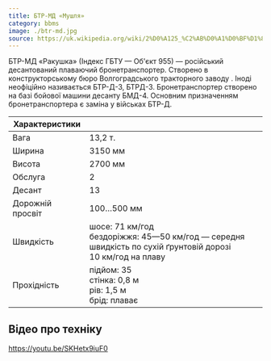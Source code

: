 ```yaml
---
title: БТР-МД «Мушля»
category: bbms
image: ./btr-md.jpg
source: https://uk.wikipedia.org/wiki/2%D0%A125_%C2%AB%D0%A1%D0%BF%D1%80%D1%83%D1%82-%D0%A1%D0%94%C2%BB
---
```


БТР-МД «Ракушка» (Індекс ГБТУ — Об'єкт 955) — російський десантований плаваючий бронетранспортер. Створено в конструкторському бюро Волгоградського тракторного заводу . Іноді неофіційно називається БТР-Д-3, БТРД-3.
Бронетранспортер створено на базі бойової машини десанту БМД-4. Основним призначенням бронетранспортера є заміна у військах БТР-Д.

| Характеристики   |                                                                                                                     |
| ---------------- | ------------------------------------------------------------------------------------------------------------------- |
| Вага             | 13,2 т.                                                                                                             |
| Ширина           | 3150 мм                                                                                                             |
| Висота           | 2700 мм                                                                                                             |
| Обслуга          | 2                                                                                                                   |
| Десант           | 13                                                                                                                  |
| Дорожній просвіт | 100…500 мм                                                                                                          |
| Швидкість        | шосе: 71 км/год <br/>бездоріжжя: 45—50 км/год — середня швидкість по сухій ґрунтовій дорозі <br/>10 км/год на плаву |
| Прохідність      | підйом: 35 <br/>стінка: 0,8 м <br/>рів: 1,5 м <br/>брід: плаває                                                     |

## Відео про техніку

https://youtu.be/SKHetx9iuF0
